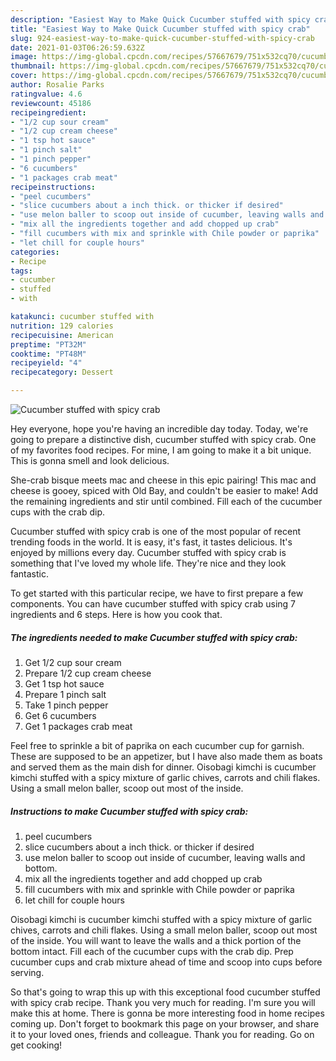 ```yaml
---
description: "Easiest Way to Make Quick Cucumber stuffed with spicy crab"
title: "Easiest Way to Make Quick Cucumber stuffed with spicy crab"
slug: 924-easiest-way-to-make-quick-cucumber-stuffed-with-spicy-crab
date: 2021-01-03T06:26:59.632Z
image: https://img-global.cpcdn.com/recipes/57667679/751x532cq70/cucumber-stuffed-with-spicy-crab-recipe-main-photo.jpg
thumbnail: https://img-global.cpcdn.com/recipes/57667679/751x532cq70/cucumber-stuffed-with-spicy-crab-recipe-main-photo.jpg
cover: https://img-global.cpcdn.com/recipes/57667679/751x532cq70/cucumber-stuffed-with-spicy-crab-recipe-main-photo.jpg
author: Rosalie Parks
ratingvalue: 4.6
reviewcount: 45186
recipeingredient:
- "1/2 cup sour cream"
- "1/2 cup cream cheese"
- "1 tsp hot sauce"
- "1 pinch salt"
- "1 pinch pepper"
- "6 cucumbers"
- "1 packages crab meat"
recipeinstructions:
- "peel cucumbers"
- "slice cucumbers about a inch thick. or thicker if desired"
- "use melon baller to scoop out inside of cucumber, leaving walls and bottom."
- "mix all the ingredients together and add chopped up crab"
- "fill cucumbers with mix and sprinkle with Chile powder or paprika"
- "let chill for couple hours"
categories:
- Recipe
tags:
- cucumber
- stuffed
- with

katakunci: cucumber stuffed with 
nutrition: 129 calories
recipecuisine: American
preptime: "PT32M"
cooktime: "PT48M"
recipeyield: "4"
recipecategory: Dessert

---
```



![Cucumber stuffed with spicy crab](https://img-global.cpcdn.com/recipes/57667679/751x532cq70/cucumber-stuffed-with-spicy-crab-recipe-main-photo.jpg)

Hey everyone, hope you're having an incredible day today. Today, we're going to prepare a distinctive dish, cucumber stuffed with spicy crab. One of my favorites food recipes. For mine, I am going to make it a bit unique. This is gonna smell and look delicious.

She-crab bisque meets mac and cheese in this epic pairing! This mac and cheese is gooey, spiced with Old Bay, and couldn&#39;t be easier to make! Add the remaining ingredients and stir until combined. Fill each of the cucumber cups with the crab dip.

Cucumber stuffed with spicy crab is one of the most popular of recent trending foods in the world. It is easy, it's fast, it tastes delicious. It's enjoyed by millions every day. Cucumber stuffed with spicy crab is something that I've loved my whole life. They're nice and they look fantastic.


To get started with this particular recipe, we have to first prepare a few components. You can have cucumber stuffed with spicy crab using 7 ingredients and 6 steps. Here is how you cook that.

<!--inarticleads1-->

##### The ingredients needed to make Cucumber stuffed with spicy crab:

1. Get 1/2 cup sour cream
1. Prepare 1/2 cup cream cheese
1. Get 1 tsp hot sauce
1. Prepare 1 pinch salt
1. Take 1 pinch pepper
1. Get 6 cucumbers
1. Get 1 packages crab meat


Feel free to sprinkle a bit of paprika on each cucumber cup for garnish. These are supposed to be an appetizer, but I have also made them as boats and served them as the main dish for dinner. Oisobagi kimchi is cucumber kimchi stuffed with a spicy mixture of garlic chives, carrots and chili flakes. Using a small melon baller, scoop out most of the inside. 

<!--inarticleads2-->

##### Instructions to make Cucumber stuffed with spicy crab:

1. peel cucumbers
1. slice cucumbers about a inch thick. or thicker if desired
1. use melon baller to scoop out inside of cucumber, leaving walls and bottom.
1. mix all the ingredients together and add chopped up crab
1. fill cucumbers with mix and sprinkle with Chile powder or paprika
1. let chill for couple hours


Oisobagi kimchi is cucumber kimchi stuffed with a spicy mixture of garlic chives, carrots and chili flakes. Using a small melon baller, scoop out most of the inside. You will want to leave the walls and a thick portion of the bottom intact. Fill each of the cucumber cups with the crab dip. Prep cucumber cups and crab mixture ahead of time and scoop into cups before serving. 

So that's going to wrap this up with this exceptional food cucumber stuffed with spicy crab recipe. Thank you very much for reading. I'm sure you will make this at home. There is gonna be more interesting food in home recipes coming up. Don't forget to bookmark this page on your browser, and share it to your loved ones, friends and colleague. Thank you for reading. Go on get cooking!

